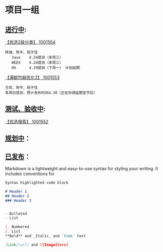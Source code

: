 # 项目一组




## [进行中](https://potholing.github.io/plan):

[【优选2级分类】 1001554](https://potholing.github.io/plan/1001554/index.html)
 ```
 陈强、陈平、祝子佳
    Java    4.24提测（本周三）
    WEEX    4.24提测（本周三）
    H5      4.29提测（下周一） 计划延期
```    

[【满额包邮优化2】 1001553](https://potholing.github.io/plan/1001553/index.html)
 ```
 王欢、陈平、祝子佳
 本周日提测，预计发布时间4.30（正在协调延期至节后）
```   

## [测试、验收中](https://potholing.github.io/plan):

[【优选搜索】 1001552](https://potholing.github.io/plan/1001552/index.html)


## [规划中](https://potholing.github.io/plan)：



## [已发布](https://potholing.github.io/plan)：


Markdown is a lightweight and easy-to-use syntax for styling your writing. It includes conventions for

```markdown
Syntax highlighted code block

# Header 1
## Header 2
### Header 3


- Bulleted
- List

1. Numbered
2. List
**Bold** and _Italic_ and `Code` text

[Link](url) and ![Image](src)
```
